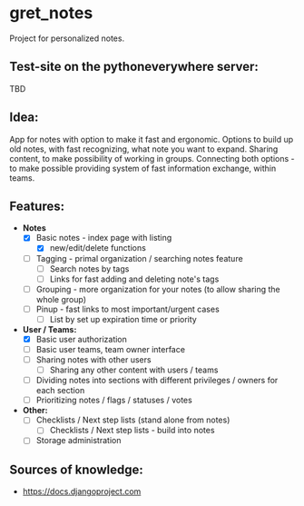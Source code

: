 # gret_notes

Project for personalized notes.

## Test-site on the pythoneverywhere server:

TBD

## Idea:

 App for notes with option to make it fast and ergonomic.
 Options to build up old notes, with fast recognizing, what note you want to expand.
 Sharing content, to make possibility of working in groups.
 Connecting both options - to make possible providing system of fast information exchange, within teams.

## Features:

* **Notes**
    * [x] Basic notes - index page with listing
        * [x] new/edit/delete functions
    * [ ] Tagging - primal organization / searching notes feature
        * [ ] Search notes by tags
        * [ ] Links for fast adding and deleting note's tags
    * [ ] Grouping - more organization for your notes (to allow sharing the whole group)
    * [ ] Pinup - fast links to most important/urgent cases
        * [ ] List by set up expiration time or priority

* **User / Teams:**
    * [x] Basic user authorization
    * [ ] Basic user teams, team owner interface
    * [ ] Sharing notes with other users 
        * [ ] Sharing any other content with users / teams
    * [ ] Dividing notes into sections with different privileges / owners for each section
    * [ ] Prioritizing notes / flags / statuses / votes

* **Other:**
    * [ ] Checklists / Next step lists (stand alone from notes)
        * [ ] Checklists / Next step lists - build into notes
    * [ ] Storage administration 

## Sources of knowledge:

* https://docs.djangoproject.com
